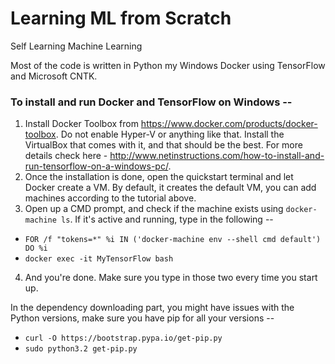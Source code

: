 # Learning ML from Scratch
Self Learning Machine Learning

Most of the code is written in Python my Windows Docker using TensorFlow and Microsoft CNTK.

### To install and run Docker and TensorFlow on Windows --

1. Install Docker Toolbox from https://www.docker.com/products/docker-toolbox. Do not enable Hyper-V or anything like that. Install the VirtualBox that comes with it, and that should be the best. For more details check here - http://www.netinstructions.com/how-to-install-and-run-tensorflow-on-a-windows-pc/.
2. Once the installation is done, open the quickstart terminal and let Docker create a VM. By default, it creates the default VM, you can add machines according to the tutorial above.
3. Open up a CMD prompt, and check if the machine exists using `docker-machine ls`. If it's active and running, type in the following --
  * `FOR /f "tokens=*" %i IN ('docker-machine env --shell cmd default') DO %i`
  * `docker exec -it MyTensorFlow bash`
4. And you're done. Make sure you type in those two every time you start up.

In the dependency downloading part, you might have issues with the Python versions, make sure you have pip for all your versions --

  * `curl -O https://bootstrap.pypa.io/get-pip.py`
  * `sudo python3.2 get-pip.py`
